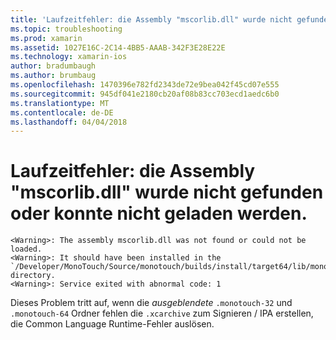 ```yaml
---
title: 'Laufzeitfehler: die Assembly "mscorlib.dll" wurde nicht gefunden oder konnte nicht geladen werden.'
ms.topic: troubleshooting
ms.prod: xamarin
ms.assetid: 1027E16C-2C14-4BB5-AAAB-342F3E28E22E
ms.technology: xamarin-ios
author: bradumbaugh
ms.author: brumbaug
ms.openlocfilehash: 1470396e782fd2343de72e9bea042f45cd07e555
ms.sourcegitcommit: 945df041e2180cb20af08b83cc703ecd1aedc6b0
ms.translationtype: MT
ms.contentlocale: de-DE
ms.lasthandoff: 04/04/2018
---
```

# <a name="runtime-error-the-assembly-mscorlibdll-was-not-found-or-could-not-be-loaded"></a>Laufzeitfehler: die Assembly "mscorlib.dll" wurde nicht gefunden oder konnte nicht geladen werden.

```
<Warning>: The assembly mscorlib.dll was not found or could not be loaded.
<Warning>: It should have been installed in the `/Developer/MonoTouch/Source/monotouch/builds/install/target64/lib/mono/2.0/mscorlib.dll' directory.
<Warning>: Service exited with abnormal code: 1
```

Dieses Problem tritt auf, wenn die *ausgeblendete* `.monotouch-32` und `.monotouch-64` Ordner fehlen die `.xcarchive` zum Signieren / IPA erstellen, die Common Language Runtime-Fehler auslösen.

